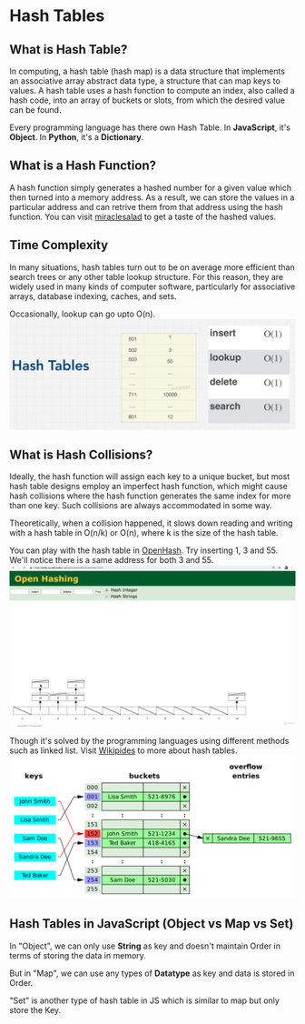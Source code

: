 # Hash Tables

## What is Hash Table?

In computing, a hash table (hash map) is a data structure that implements an associative array abstract data type, a structure that can map keys to values. A hash table uses a hash function to compute an index, also called a hash code, into an array of buckets or slots, from which the desired value can be found.

Every programming language has there own Hash Table. In **JavaScript**, it's **Object**. In **Python**, it's a **Dictionary**.

## What is a Hash Function?

A hash function simply generates a hashed number for a given value which then turned into a memory address. As a result, we can store the values in a particular address and can retrive them from that address using the hash function.
You can visit [miraclesalad](http://www.miraclesalad.com/webtools/md5.php) to get a taste of the hashed values.

## Time Complexity

In many situations, hash tables turn out to be on average more efficient than search trees or any other table lookup structure. For this reason, they are widely used in many kinds of computer software, particularly for associative arrays, database indexing, caches, and sets.

Occasionally, lookup can go upto O(n).
![](../../images/hash_table_time_complexity.png)

## What is Hash Collisions?

Ideally, the hash function will assign each key to a unique bucket, but most hash table designs employ an imperfect hash function, which might cause hash collisions where the hash function generates the same index for more than one key. Such collisions are always accommodated in some way.

Theoretically, when a collision happened, it slows down reading and writing with a hash table in O(n/k) or O(n), where k is the size of the hash table.

You can play with the hash table in [OpenHash](https://www.cs.usfca.edu/~galles/visualization/OpenHash.html). Try inserting 1, 3 and 55. We'll notice there is a same address for both 3 and 55.
![](../../images/hash_collitions.png)

Though it's solved by the programming languages using different methods such as linked list. Visit [Wikipides](https://www.cs.usfca.edu/~galles/visualization/OpenHash.html) to more about hash tables.
![](../../images/hash_linked.png)

## Hash Tables in JavaScript (Object vs Map vs Set)

In "Object", we can only use **String** as key and doesn't maintain Order in terms of storing the data in memory.

But in "Map", we can use any types of **Datatype** as key and data is stored in Order.

"Set" is another type of hash table in JS which is similar to map but only store the Key.
